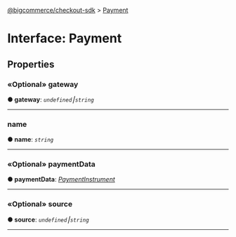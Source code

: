 [@bigcommerce/checkout-sdk](../README.md) > [Payment](../interfaces/payment.md)



# Interface: Payment


## Properties
<a id="gateway"></a>

### «Optional» gateway

**●  gateway**:  *`undefined`⎮`string`* 






___

<a id="name"></a>

###  name

**●  name**:  *`string`* 






___

<a id="paymentdata"></a>

### «Optional» paymentData

**●  paymentData**:  *[PaymentInstrument](../#paymentinstrument)* 






___

<a id="source"></a>

### «Optional» source

**●  source**:  *`undefined`⎮`string`* 






___


